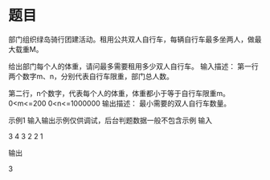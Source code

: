 # 题目

部门组织绿岛骑行团建活动。租用公共双人自行车，每辆自行车最多坐两人，做最大载重M。

给出部门每个人的体重，请问最多需要租用多少双人自行车。
输入描述：
第一行两个数字m、n，分别代表自行车限重，部门总人数。

第二行，n个数字，代表每个人的体重，体重都小于等于自行车限重m。
0<m<=200
0<n<=1000000
输出描述：
最小需要的双人自行车数量。

示例1 输入输出示例仅供调试，后台判题数据一般不包含示例
输入

3 4
3 2 2 1

输出

3
